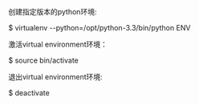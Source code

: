 创建指定版本的python环境:

$ virtualenv --python=/opt/python-3.3/bin/python ENV

激活virtual environment环境：

$ source bin/activate

退出virtual environment环境:

$ deactivate
